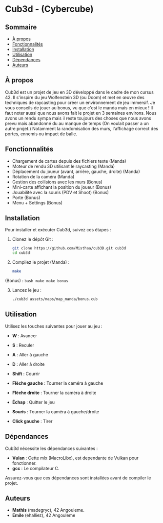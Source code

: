 # Cub3d - (Cybercube)

## Sommaire
- [À propos](#à-propos)
- [Fonctionnalités](#fonctionnalités)
- [Installation](#installation)
- [Utilisation](#utilisation)
- [Dépendances](#dépendances)
- [Auteurs](#auteurs)

## À propos

Cub3d est un projet de jeu en 3D développé dans le cadre de mon cursus 42. Il s'inspire du jeu Wolfenstein 3D (ou Doom) et met en œuvre des techniques de raycasting pour créer un environnement de jeu immersif.
Je vous conseils de jouer au bonus, vu que c'est le manda mais en mieux ! Il faut noter aussi que nous avons fait le projet en 3 semaines environs. Nous avons un rendu sympa mais il reste toujours des choses que nous avons prevu mais abandonné du au manque de temps (On voulait passer a un autre projet.) Notamment la randomisation des murs, l'affichage correct des portes, ennemis ou impact de balle.

## Fonctionnalités

- Chargement de cartes depuis des fichiers texte (Manda)
- Moteur de rendu 3D utilisant le raycasting (Manda)
- Déplacement du joueur (avant, arrière, gauche, droite) (Manda)
- Rotation de la caméra (Manda)
- Gestion des collisions avec les murs (Bonus)
- Mini-carte affichant la position du joueur (Bonus)
- Jouabilité avec la souris (PDV et Shoot) (Bonus)
- Porte (Bonus)
- Menu + Settings (Bonus)

## Installation

Pour installer et exécuter Cub3d, suivez ces étapes :

1. Clonez le dépôt Git :
    ```bash
    git clone https://github.com/Misthaa/cub3D.git cub3d
    cd cub3d
    ```

2. Compilez le projet (Manda) :
    ```bash
    make
    ```
(Bonus) :
    ```bash
    make
    make bonus
    ```

3. Lancez le jeu :
    ```bash
    ./cub3d assets/maps/map_manda/bonus.cub
    ```

## Utilisation

Utilisez les touches suivantes pour jouer au jeu :

- **W** : Avancer
- **S** : Reculer
- **A** : Aller à gauche
- **D** : Aller à droite
- **Shift** : Courrir
- **Flèche gauche** : Tourner la caméra à gauche
- **Flèche droite** : Tourner la caméra à droite
- **Échap** : Quitter le jeu

- **Souris** : Tourner la caméra à gauche/droite
- **Click gauche** : Tirer

## Dépendances

Cub3d nécessite les dépendances suivantes :

- **Vulan** : Cette mlx (MacroLibx), est dependante de Vulkan pour fonctionner.
- **gcc** : Le compilateur C.

Assurez-vous que ces dépendances sont installées avant de compiler le projet.

## Auteurs

- **Mathis** (madegryc), 42 Angouleme.
- **Emile** (ehalliez), 42 Angouleme
